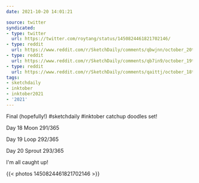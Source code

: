 ```yaml
---
date: 2021-10-20 14:01:21

source: twitter
syndicated:
- type: twitter
  url: https://twitter.com/roytang/status/1450824461821702146/
- type: reddit
  url: https://www.reddit.com/r/SketchDaily/comments/qbwjnn/october_20th_drawtober_the_ring_master/hhd3t2i/
- type: reddit
  url: https://www.reddit.com/r/SketchDaily/comments/qb7in9/october_19th_drawtober_fortune_teller/hhd3sd8/
- type: reddit
  url: https://www.reddit.com/r/SketchDaily/comments/qaittj/october_18th_drawtober_living_curiosities/hhd3s6v/
tags:
- sketchdaily
- inktober
- inktober2021
- '2021'
---
```


Final (hopefully!) #sketchdaily #inktober catchup doodles set!



Day 18 Moon 291/365

Day 19 Loop 292/365

Day 20 Sprout 293/365



I'm all caught up! 

{{< photos 1450824461821702146 >}}